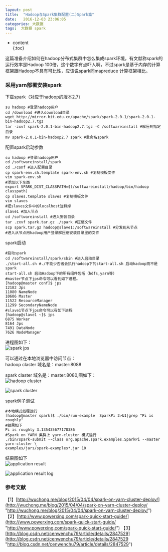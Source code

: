 ```yaml
---
layout: post
title:  "Hadoop与Spark集群配置(二)Spark篇"
date:   2016-12-03 23:06:05
categories: 大数据
tags:  大数据 spark
---
```

* content  
{:toc}  

这篇准备介绍如何在hadoop分布式集群中怎么集成spark环境，有文献称spark的运行效率是Hadoop 100倍，这个数字有点吓人啊，不过spark是基于内存的计算框架跟Hadoop不具有可比性，应该说spark同mapreduce 计算框架相比。
### 采用yarn部署安装spark  
  
下载spark（对应于hadoop的版本2.7）  
  
    su hadoop #登录hadoop用户
    cd /download #进入download目录
    wget http://mirror.bit.edu.cn/apache/spark/spark-2.0.1/spark-2.0.1-bin-hadoop2.7.tgz
    tar -zxvf spark-2.0.1-bin-hadoop2.7.tgz -C /softwareinstall #解压到指定目录
    mv spark-2.0.1-bin-hadoop2.7 spark #重命名spark
  
配置spark启动参数  
  
    su hadoop #登录hadoop用户
    cd /softwareinstall/spark
    cd ./conf #进入配置目录
    cp spark-env.sh.template spark-env.sh #复制模板文件
    vim spark-env.sh
    #添加以下东西
    export SPARK_DIST_CLASSPATH=$(/softwareinstall/hadoop/bin/hadoop classpath)
    cp slaves.template slaves #复制模板文件
    vim slaves
    #把slaves文件中的localhost注释掉
    slave1 #加入节点
    cd /softwareinstall #进入安装目录
    tar .zxvf spark.tar.gz ./spark #压缩文件
    scp spark.tar.gz hadoop@slave1:/softwareinstall #分发到从节点
    #进入从节点用hadoop用户登录解压缩安装目录里的文件
    
spark启动
  
    #启动spark
    cd /softwareinstall/spark/sbin #进入启动目录
    ./start-all.sh #./不能少否者会执行hadoop下的start-all.sh 启动hadoop而不是spark
    start-all.sh 启动Hadoop下的所有组件包括（hdfs,yarn等）
    #master节点下jps命令可以看到如下进程。
    [hadoop@master conf]$ jps
    12182 Jps
    11080 NameNode
    10606 Master
    11522 ResourceManager
    11299 SecondaryNameNode
    #slave1节点下jps命令可以有如下进程
    [hadoop@slave1 ~]$ jps
    6875 Worker
    8164 Jps
    7491 DataNode
    7626 NodeManager
  
进程图如下：  
![spark jps](http://o886hn2n8.bkt.clouddn.com//hadoop/spark%20jps.png)
  
可以通过在本地浏览器中访问节点：  
hadoop claster 域名是：master:8088  
  
spark claster 域名是：master:8080,图如下：  
![hadoop cluster](http://o886hn2n8.bkt.clouddn.com//hadoop/spark%20claster.png)  
  
![spark cluster](http://o886hn2n8.bkt.clouddn.com//hadoop/spark%20claster.png)  
  
spark例子测试  
    
    #本地模式线程运行
    [hadoop@master spark]$ ./bin/run-example  SparkPi 2>&1|grep "Pi is roughly"
    #结果如下
    Pi is roughly 3.135435677178386
    #Spark on YARN 集群上 yarn-cluster 模式运行
    ./bin/spark-submit --class org.apache.spark.examples.SparkPi --master yarn-cluster \
    examples/jars/spark-examples*.jar 10  
  
结果图如下  
![application result](http://o886hn2n8.bkt.clouddn.com//hadoop/application%20result.png)  
  
![application result log](http://o886hn2n8.bkt.clouddn.com//hadoop/application%20result%20log.png)  

### 参考文献
【1】[http://wuchong.me/blog/2015/04/04/spark-on-yarn-cluster-deploy/](http://wuchong.me/blog/2015/04/04/spark-on-yarn-cluster-deploy/ "http://wuchong.me/blog/2015/04/04/spark-on-yarn-cluster-deploy/")  
【2】[http://www.powerxing.com/spark-quick-start-guide/](http://www.powerxing.com/spark-quick-start-guide/ "http://www.powerxing.com/spark-quick-start-guide/")
【3】[http://blog.csdn.net/cenwenchu79/article/details/2847529](http://blog.csdn.net/cenwenchu79/article/details/2847529 "http://blog.csdn.net/cenwenchu79/article/details/2847529")